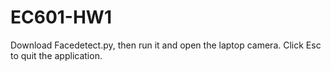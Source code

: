 # EC601-HW1

Download Facedetect.py, then run it and open the laptop camera.
Click Esc to quit the application.